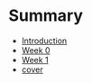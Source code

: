 # Summary

* [Introduction](README.md)
* [Week 0](00-9-week00md.md)
* [Week 1](01-5-week01.md)
* [cover](cover.md)

